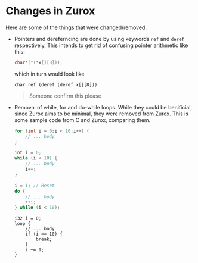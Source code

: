 # Changes in Zurox

Here are some of the things that were changed/removed.

- Pointers and dereferncing are done by using keywords `ref` and `deref` respectively. This intends to get rid of confusing pointer arithmetic like this:
    ```c
    char*(*(*x[][8]));
    ```

    which in turn would look like 
    ```zx
    char ref (deref (deref x[][8])) 
    ```
    > Someone confirm this please

- Removal of while, for and do-while loops. While they could be benificial, since Zurox aims to be minimal, they were removed from Zurox. This is some sample code from C and Zurox, comparing them.
    ```c
    for (int i = 0;i < 10;i++) {
        // ... body
    }

    int i = 0;
    while (i < 10) {
        // ... body
        i++;
    }
    
    i = 1; // Reset
    do {
        // ... body
        ++i;
    } while (i < 10);

    ```

    ```zx
    i32 i = 0;
    loop {
        // ... body
        if (i == 10) {
            break;
        }
        i += 1;
    }
    ```
